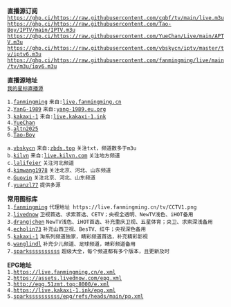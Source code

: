 **直播源订阅**  
[`https://ghp.ci/https://raw.githubusercontent.com/cqbf/tv/main/live.m3u`](https://ghp.ci/https://raw.githubusercontent.com/cqbf/tv/main/live.m3u)  
[`https://ghp.ci/https://raw.githubusercontent.com/Tao-Boy/IPTV/main/IPTV.m3u`](https://raw.githubusercontent.com/Tao-Boy/IPTV/main/IPTV.m3u)  
[`https://ghp.ci/https://raw.githubusercontent.com/YueChan/Live/main/APTV.m3u`](https://raw.githubusercontent.com/YueChan/Live/main/APTV.m3u)  
[`https://ghp.ci/https://raw.githubusercontent.com/vbskycn/iptv/master/tv/iptv6.m3u`](https://raw.githubusercontent.com/vbskycn/iptv/master/tv/iptv6.m3u)  
[`https://ghp.ci/https://raw.githubusercontent.com/fanmingming/live/main/tv/m3u/ipv6.m3u`](https://ghp.ci/https://raw.githubusercontent.com/fanmingming/live/main/tv/m3u/ipv6.m3u)  

**直播源地址**  
[`我的星标直播源`](https://github.com/stars/cqbf/lists/live-source)  

`1.`[`fanmingming`](https://github.com/fanmingming/live/blob/main/tv/m3u/ipv6.m3u)  `来自:`[`live.fanmingming.cn`](https://live.fanmingming.cn)  
`2.`[`YanG-1989`](https://github.com/YanG-1989/m3u/blob/main/Gather.m3u)  `来自:`[`yang-1989.eu.org`](https://yang-1989.eu.org)  
`3.`[`kakaxi-1`](https://github.com/kakaxi-1/IPTV/blob/main/ipv6.m3u)  `来自:`[`live.kakaxi-1.ink`](https://live.kakaxi-1.ink)  
`4.`[`YueChan`](https://github.com/YueChan/Live/blob/main/APTV.m3u)  
`5.`[`altn2025`](https://github.com/altn2025/iptv/blob/main/iptv.m3u)  
`6.`[`Tao-Boy`](https://github.com/Tao-Boy/IPTV/blob/main/IPTV.m3u)  


`a.`[`vbskycn`](https://github.com/vbskycn/iptv/tree/master/tv)  `来自:`[`zbds.top`](https://zbds.top)  `关注txt，频道数多于m3u`  
`b.`[`kilvn`](https://github.com/kilvn/iptv/blob/master/iptv.m3u)  `来自:`[`live.kilvn.com`](https://live.kilvn.com/) `关注地方频道`  
`c.`[`lalifeier`](https://github.com/lalifeier/IPTV/blob/main/m3u/IPTV.m3u)  `关注河北频道`  
`d.`[`kimwang1978`](https://github.com/kimwang1978/collect-tv-txt/blob/main/live.m3u)  `关注北京、河北、山东频道`  
`e.`[`Guovin`](https://raw.githubusercontent.com/Guovin/TV/gd/output/result.m3u)  `关注北京、河北、山东频道`  
`f.`[`yuanzl77`](https://github.com/yuanzl77/IPTV/blob/main/live.m3u)  `提供多源`  


**常用图标库**  
`1.`[`fanmingming`](https://github.com/fanmingming/live/tree/main/tv) `代理地址 https://live.fanmingming.cn/tv/CCTV1.png`  
`2.`[`livednow`](https://assets.livednow.com/guide.html) `卫视首选、求索首选、CETV；央视全透明、NewTV浅色、iHOT备用`  
`3.`[`drangjchen`](https://github.com/drangjchen/IPTV/tree/main/Logo) `NewTV浅色、iHOT首选、补充重庆卫视、五星体育；央卫、求索深浅备用`  
`4.`[`echolin73`](https://github.com/echolin73/logo/tree/main/tvg-logo) `补充山西卫视、BesTV、红牛；央视深色备用`  
`5.`[`kakaxi-1`](https://github.com/kakaxi-1/IPTV/tree/main/LOGO) `淘系列频道独家，睛彩频道首选，补充精彩影视`  
`6.`[`wanglindl`](https://github.com/wanglindl/TVlogo) `补充少儿频道、足球频道，睛彩频道备用`  
`7.`[`sparkssssssssss`](https://github.com/sparkssssssssss/epg/tree/main/logo) `超级大全，每个频道都有多个版本，且更新及时`  

**EPG地址**  
`1.`[`https://live.fanmingming.cn/e.xml`](https://live.fanmingming.cn/e.xml)  
`2.`[`https://assets.livednow.com/epg.xml`](https://assets.livednow.com/epg.xml)  
`3.`[`http://epg.51zmt.top:8000/e.xml`](http://epg.51zmt.top:8000/e.xml)  
`4.`[`https://live.kakaxi-1.ink/epg.xml`](https://live.kakaxi-1.ink/epg.xml)  
`5.`[`sparkssssssssss/epg/refs/heads/main/pp.xml`](https://raw.githubusercontent.com/sparkssssssssss/epg/refs/heads/main/pp.xml)

